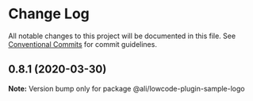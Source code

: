 # Change Log

All notable changes to this project will be documented in this file.
See [Conventional Commits](https://conventionalcommits.org) for commit guidelines.

## 0.8.1 (2020-03-30)

**Note:** Version bump only for package @ali/lowcode-plugin-sample-logo

